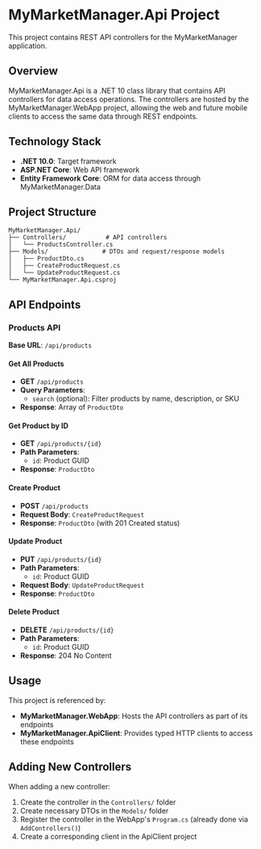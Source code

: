 # MyMarketManager.Api Project

This project contains REST API controllers for the MyMarketManager application.

## Overview

MyMarketManager.Api is a .NET 10 class library that contains API controllers for data access operations. The controllers are hosted by the MyMarketManager.WebApp project, allowing the web and future mobile clients to access the same data through REST endpoints.

## Technology Stack

- **.NET 10.0**: Target framework
- **ASP.NET Core**: Web API framework
- **Entity Framework Core**: ORM for data access through MyMarketManager.Data

## Project Structure

```
MyMarketManager.Api/
├── Controllers/           # API controllers
│   └── ProductsController.cs
├── Models/               # DTOs and request/response models
│   ├── ProductDto.cs
│   ├── CreateProductRequest.cs
│   └── UpdateProductRequest.cs
└── MyMarketManager.Api.csproj
```

## API Endpoints

### Products API

**Base URL**: `/api/products`

#### Get All Products
- **GET** `/api/products`
- **Query Parameters**: 
  - `search` (optional): Filter products by name, description, or SKU
- **Response**: Array of `ProductDto`

#### Get Product by ID
- **GET** `/api/products/{id}`
- **Path Parameters**: 
  - `id`: Product GUID
- **Response**: `ProductDto`

#### Create Product
- **POST** `/api/products`
- **Request Body**: `CreateProductRequest`
- **Response**: `ProductDto` (with 201 Created status)

#### Update Product
- **PUT** `/api/products/{id}`
- **Path Parameters**: 
  - `id`: Product GUID
- **Request Body**: `UpdateProductRequest`
- **Response**: `ProductDto`

#### Delete Product
- **DELETE** `/api/products/{id}`
- **Path Parameters**: 
  - `id`: Product GUID
- **Response**: 204 No Content

## Usage

This project is referenced by:
- **MyMarketManager.WebApp**: Hosts the API controllers as part of its endpoints
- **MyMarketManager.ApiClient**: Provides typed HTTP clients to access these endpoints

## Adding New Controllers

When adding a new controller:

1. Create the controller in the `Controllers/` folder
2. Create necessary DTOs in the `Models/` folder
3. Register the controller in the WebApp's `Program.cs` (already done via `AddControllers()`)
4. Create a corresponding client in the ApiClient project
